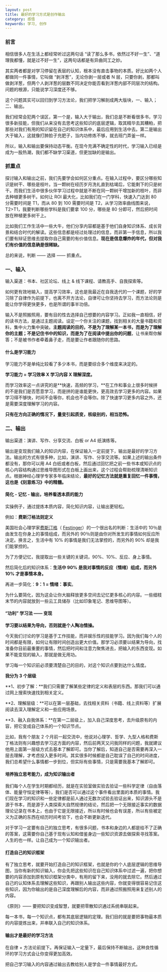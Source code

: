 ```yaml
---
layout: post
title: 最好的学习方式是创作输出
category: 感悟
keywords: 学习, 创作
---
```


### 前言

相信很多人在生活上都经常听过这两句话 “读了那么多书，依然过不好一生”、“道理我都懂，就是过不好一生”，这两句话都是有异曲同工之妙。

其实两者都是对学习停留在表层的认知，根本没有直击事物的本质。好比如两个人都做同一件事情，它叫做 “剥洋葱”，无论你剥一层或者 N 层，只要你剥，那都叫做剥洋葱，但两个人剥洋葱的层数不同决定你能否看到洋葱内部不同层次的结构。问题的根源，只能说学习深度还不够。

这个问题其实可以回归到学习方法论，我们把学习解剖成两大版块，一、输入；二、输出。

我们经常会犯两个误区，第一个是，输入大于输出，我们总是不断看很多书，学习很多新技能，但我们从来没有去思考这些知识的底层逻辑，取其精华去其糟粕，把那些对我们有用的知识留在自己的知识体系中，最后应用到生活中去。第二是输出大于输入，这就像打肿脸子充肥子，当内功修炼不够，就去班门弄釜一样。

所以，输入和输出要保持动态平衡。在现今充满不确定性的时代，学习输入已经是成为一股热潮，我们都不缺学习渠道，但更加缺的是输出。


  ### 抓重点

探讨输入和输出之前，我们先要学会如何区分重点。在输入过程中，要区分哪些知识是树干、哪些是枝叶。当一颗树在经历岁月洗礼直到枯竭后，它能剩下的只是树干。而我们生活中很多伙伴学习过程中就是不断在同一颗树干增加新的枝叶，而非去种植更多树干。如何让 ROI 最大化，比如我们在一门学科，快速入门达到 80 分需要时间是 T1，而从 80 到 100 需要时间是 T2，从学习效率曲线图来说，T2>T1，我要判断哪些学科是我们要拿 100 分，哪些是 80 分即可，然后把时间放在种植更多树干上。

比如我们工作生活中一些大牛，他们分享内容都是基于他们自身知识体系、成长背景和结合时代的解读。这些信息都是经过处理过的信息，而非第一手信息，所以我们要有辩证思维去提取你自己需要的有价值信息。**现在是信息爆炸的年代，但对我们有价值的信息确是很稀缺。**

总的来说，判断 —— 选择 —— 抓重点。



### 一、输入

输入渠道：书本、社区论坛、线上 & 线下课程、请教高手、自我探索等。

如何更有效地输入，提高学习效率，这也是我最近在自我迭代的一个课题，好的学习除了自律作为前提下，也离不开方法论，自律可让你坚持去学习，而方法论则是能让你学得更快更多，也是所谓的事半功倍。

输入不是照搬照用，要有目的性去选择自己想要的内容学习。正如我一直相信，好的读书方法，是通过主题阅读。设定一个你关注的课题，找到相关的大量书籍和资料，集中火力集中突破。**主题阅读的目的，不是为了理解某一本书，而是为了理解你的主题；**不是记住书中的知识，而是为了**在阅读中提出你的问题**，让书来帮你解答；不是被书作者牵着鼻子走，而是要让作者跟随你的思路。

#### 什么是学习能力

学习能力不是单纯比较看了多少本书，而是要综合多个维度来决定的。

**学习能力 = 学习效率 X 学习内容 X 理解深度。**

而学习效率这一点讲究的是**快速，高频的学习，**在工作和事业上很多时候拼的不是我们是否愿意学习，而是拼的是谁能更快，更高效去学习更多的内容。如果学习得不够快，时间不会等你，机会也不会等你。除了快速学习更多内容之外，还是需要深度理解学习的内容。

**只有在方向正确的情况下，量变引起质变，核级别的，相当恐怖。**



### 二、输出

输出渠道：演讲、写作、分享交流、白板 or A4 纸演练等。

输出是变现我们输入的知识内容，在保证输入一定前提下，输出是最好的学习方法。输出的方式有很多种，比如，演讲、写作、分享交流等。如果上述的输出条件都没有，那你可以用 A4 白纸或者白板，然后通过回忆把之前一些书本或知识点的核心内容结构通过思维导图形式在白板上画出来，这个过程会帮助梳理清晰知识点。根据神经心理学专家多年临床结论，**最好的记忆方法就是重复回忆一件事情，这也是《刻意练习》中的精髓。**



#### 简化 - 记忆 - 输出，培养看透本质的能力

实操例子，通过提炼本质内容，简化知识内容，让输出更轻松。

例如：**费斯汀格法则定义**

美国社会心理学家[费斯汀格](https://wiki.mbalib.com/wiki/%E8%B4%B9%E6%96%AF%E6%B1%80%E6%A0%BC)（ [Festinger](https://wiki.mbalib.com/wiki/Festinger)）的一个很出名的判断：生活中的 10％是由发生在你身上的事情组成，而另外的 90％则是由你对所发生的事情如何反应所决定。换言之，生活中有 10% 的事情是我们无法掌控的，而另外的 90% 却是我们能掌控的。

为了方便记忆，我提取出一些关键的关键词，90%、10%、反应、身上事情。

然后简化后的知识体系：**生活中 90% 是我对事情的反应（情绪）组成，而另外 10% 才是事情本身。**

再进一步简化：**9：1 = 情绪：事实**。

为什么要简化，因为这会让你大脑释放更多空间去记忆更多核心的内容。一些细枝末节的内容就放到一些云工具储存（比如印象笔记、思维导图等）。

#### “功利” 学习法 —— 变现

**学习要以结果为导向，否则就是个人陶冶情操。**

今天我们讨论的学习是基于工作技能，而非娱乐性的技能学习。因为我们每个人的时间都是有限，如何让有限时间创造出更大价值。那学习必须要以结果为导向，找准备你目前最重要的事情，然后把时间和注意力聚焦进去，把输入的东西变现。如果不能变现的输入，那就是做无用功。

学习每一个知识前必须要清楚自己的目的，对这个知识点要到达什么情度。

**我分为 3 个层级**

**1、初步了解：**我们只需要了解某些定律的定义和表层的东西。那我们可以通过网上搜索快速找到相关定义。

**2、理解层级：**可以在第一层基础，去找相关资料（书籍、线上资料等）扩展阅读去深入理解定义和一些应用场景。

**3、融入自我体系：**在第一二层级上，加入自己深度思考，去升级原有的内容，把它变成自己体系的一个知识节点。

比如，我有个朋友 2 个月前一起交流中，他说对心理学、哲学、九型人格和费斯丁格法则有兴趣想去学习这方面的内容，然后前两天又问我同样的问题，我就建议他用上面第一层级方式去基本了解即可。当你了解后，知道自己是否需要再深入一层去理解，才考虑投入更多时间。其实很多时候都是自己耽误了自己的时间进度，我们总希望什么事情都一步到位，但实际有些事情，只是需要我基本了解即可。



#### 培养独立思考能力，成为知识输出者

我们每个人在学生时期都经历，就是在实验室做实验去验证一些科学定律（自由落体、能量守恒定律等等），我们是否可以通过这个事件看出里面的本质的事情。我们现在学习的知识和一些定律都是前人通过无数次试验去验证出来，知识源头不是源于书本，而是源于人类探索大自然规律的结论，然后把一个无限接近事实的数据理论记录在书本上，也由于它是无限接近，所以有时候也会有误差，所以有些被定义为正确的东西在经历时间考验下，也会不断更新迭代。

对于学习一定要有自己的独立思考，有很多问题，书本和身边的人都是给不了正确的答案，这需要你自己基于现有认知和借鉴身边一些知识资源去做探索寻找答案。人生的也一样。让自己成为一个知识输出者。



#### 打造自己的知识框架

有了独立思考，就要开始打造自己的知识框架，也就是你的个人底层逻辑的思维导图，当你有新的知识输入，你会先把这些知识在自己知识体系中过滤一遍，把你想要的内容添加到原有知识框架分类中，有用的留下来，没用的就去除它。然后通过自己的认知体系去理解这些知识，再跟别人输出这些内容，你就变得很容易记住这些知识，因为你输出的是自己深度理解后的内容，而非通过照搬照用来复述别人的内容。

《原则》—— 要把知识变成智慧，就要把零散知识通过系统串联起来。

每一本书，每一个知识点，都有其底层逻辑的定理。我们目的就是要把事物最本质的内容提炼出来，并串联入自己的知识体系。



#### 输出才是最好的学习方法

在自律 + 方法论前提下。再保证输入一定量下，最后保持不断输出，这种良性循环的学习方式会让你变得更加高效。

把自己学习输入的内容通过输出去教给别人是学会一件事情最好方式。